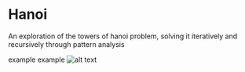 # Hanoi
An exploration of the towers of hanoi problem, solving it iteratively and recursively through pattern analysis

example 
example
![alt text](https://github.com/jjrylearn/Hanoi/blob/master/animations/towers.gif "Logo Title Text 1")